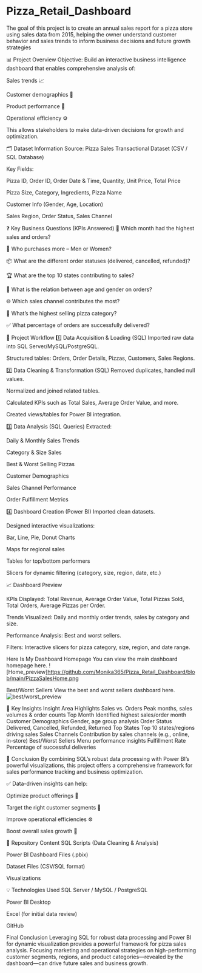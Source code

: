 # Pizza_Retail_Dashboard
 The goal of this project is to create an annual sales report for a pizza store using sales data from 2015, helping the owner understand customer behavior and sales trends to inform business decisions and future growth strategies
 
📊 Project Overview
Objective:
Build an interactive business intelligence dashboard that enables comprehensive analysis of:

Sales trends 📈

Customer demographics 👥

Product performance 🍕

Operational efficiency ⚙️

This allows stakeholders to make data-driven decisions for growth and optimization.

🗂️ Dataset Information
Source: Pizza Sales Transactional Dataset (CSV / SQL Database)

Key Fields:

Pizza ID, Order ID, Order Date & Time, Quantity, Unit Price, Total Price

Pizza Size, Category, Ingredients, Pizza Name

Customer Info (Gender, Age, Location)

Sales Region, Order Status, Sales Channel

❓ Key Business Questions (KPIs Answered)
📆 Which month had the highest sales and orders?

🚻 Who purchases more – Men or Women?

📦 What are the different order statuses (delivered, cancelled, refunded)?

🏆 What are the top 10 states contributing to sales?

👥 What is the relation between age and gender on orders?

🌐 Which sales channel contributes the most?

🍕 What’s the highest selling pizza category?

✅ What percentage of orders are successfully delivered?

🔧 Project Workflow
1️⃣ Data Acquisition & Loading (SQL)
Imported raw data into SQL Server/MySQL/PostgreSQL.

Structured tables: Orders, Order Details, Pizzas, Customers, Sales Regions.

2️⃣ Data Cleaning & Transformation (SQL)
Removed duplicates, handled null values.

Normalized and joined related tables.

Calculated KPIs such as Total Sales, Average Order Value, and more.

Created views/tables for Power BI integration.

3️⃣ Data Analysis (SQL Queries)
Extracted:

Daily & Monthly Sales Trends

Category & Size Sales

Best & Worst Selling Pizzas

Customer Demographics

Sales Channel Performance

Order Fulfillment Metrics

4️⃣ Dashboard Creation (Power BI)
Imported clean datasets.

Designed interactive visualizations:

Bar, Line, Pie, Donut Charts

Maps for regional sales

Tables for top/bottom performers

Slicers for dynamic filtering (category, size, region, date, etc.)

📈 Dashboard Preview

KPIs Displayed: Total Revenue, Average Order Value, Total Pizzas Sold, Total Orders, Average Pizzas per Order.

Trends Visualized: Daily and monthly order trends, sales by category and size.

Performance Analysis: Best and worst sellers.

Filters: Interactive slicers for pizza category, size, region, and date range.

Here Is My Dashboard
Homepage
You can view the main dashboard homepage here. 
![Home_preview]https://github.com/Monika365/Pizza_Retail_Dashboard/blob/main/PizzaSalesHome.png

Best/Worst Sellers
View the best and worst sellers dashboard here.
![best/worst_preview](https://github.com/Monika365/Pizza_Retail_Dashboard/blob/main/Best%26worst.png)



🔎 Key Insights
Insight Area	Highlights
Sales vs. Orders	Peak months, sales volumes & order counts
Top Month	Identified highest sales/order month
Customer Demographics	Gender, age group analysis
Order Status	Delivered, Cancelled, Refunded, Returned
Top States	Top 10 states/regions driving sales
Sales Channels	Contribution by sales channels (e.g., online, in-store)
Best/Worst Sellers	Menu performance insights
Fulfillment Rate	Percentage of successful deliveries

📝 Conclusion
By combining SQL’s robust data processing with Power BI’s powerful visualizations, this project offers a comprehensive framework for sales performance tracking and business optimization.

✅ Data-driven insights can help:

Optimize product offerings 🍕

Target the right customer segments 🎯

Improve operational efficiencies ⚙️

Boost overall sales growth 🚀

🔗 Repository Content
SQL Scripts (Data Cleaning & Analysis)

Power BI Dashboard Files (.pbix)

Dataset Files (CSV/SQL format)

Visualizations

💡 Technologies Used
SQL Server / MySQL / PostgreSQL

Power BI Desktop

Excel (for initial data review)

GitHub

Final Conclusion
Leveraging SQL for robust data processing and Power BI for dynamic visualization provides a powerful framework for pizza sales analysis. Focusing marketing and operational strategies on high-performing customer segments, regions, and product categories—revealed by the dashboard—can drive future sales and business growth.




